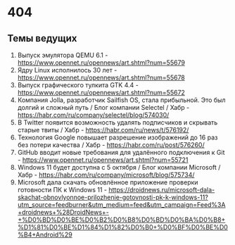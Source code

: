 # 404
## Темы ведущих
1. Выпуск эмулятора QEMU 6.1 - https://www.opennet.ru/opennews/art.shtml?num=55679
1. Ядру Linux исполнилось 30 лет - https://www.opennet.ru/opennews/art.shtml?num=55678
1. Выпуск графического тулкита GTK 4.4 - https://www.opennet.ru/opennews/art.shtml?num=55672
1. Компания Jolla, разработчик Sailfish OS, стала прибыльной. Это был долгий и сложный путь / Блог компании Selectel / Хабр - https://habr.com/ru/company/selectel/blog/574030/
1. В Twitter появится возможность удалять подписчиков и скрывать старые твиты / Хабр - https://habr.com/ru/news/t/576192/
1. Технология Google повышает разрешение изображений до 16 раз без потери качества / Хабр - https://habr.com/ru/post/576260/
1. GitHub вводит новые требования для удалённого подключения к Git - https://www.opennet.ru/opennews/art.shtml?num=55721
1. Windows 11 будет доступна с 5 октября / Блог компании Microsoft / Хабр - https://habr.com/ru/company/microsoft/blog/575734/
1. Microsoft дала скачать обновлённое приложение проверки готовности ПК к Windows 11 - https://droidnews.ru/microsoft-dala-skachat-obnovlyonnoe-prilozhenie-gotovnosti-pk-k-windows-11?utm_source=feedburner&utm_medium=feed&utm_campaign=Feed%3A+droidnews+%28DroidNews+-+%D0%BD%D0%BE%D0%B2%D0%B8%D0%BD%D0%BA%D0%B8+%D1%81%D0%BE%D1%84%D1%82%D0%B0+%D0%BF%D0%BE%D0%B4+Android%29
